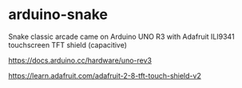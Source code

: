# arduino-snake

Snake classic arcade came on Arduino UNO R3 with Adafruit ILI9341 touchscreen TFT shield (capacitive)

https://docs.arduino.cc/hardware/uno-rev3

https://learn.adafruit.com/adafruit-2-8-tft-touch-shield-v2

